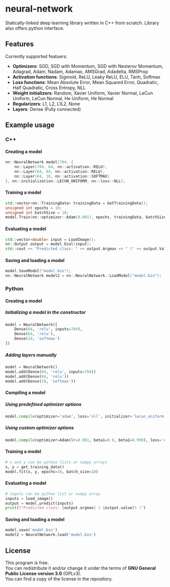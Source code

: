 # neural-network
Statically-linked deep learning library written in C++ from scratch. Library also offers python interface.

## Features

Currently supported featuers:

 * **Optimizers**: SGD, SGD with Momentum, SGD with Nesterov Momentum, Adagrad, Adam, Nadam, Adamax, AMSGrad, Adadelta, RMSProp
 * **Activation functions**: Sigmoid, ReLU, Leaky ReLU, ELU, Tanh, Softmax
 * **Loss functions**: Mean Absolute Error, Mean Squared Error, Quadratic, Half Quadratic, Cross Entropy, NLL
 * **Weight initializers**: Random, Xavier Uniform, Xavier Normal, LeCun Uniform, LeCun Normal, He Uniform, He Normal
 * **Regularizers**: L1, L2, L1L2, None
 * **Layers**: Dense (Fully connected)
 
## Example usage

### C++

#### Creating a model

```cpp
nn::NeuralNetwork model(784, {
	nn::Layer(784, 64, nn::activation::RELU),
	nn::Layer(64, 64, nn::activation::RELU),
	nn::Layer(64, 10, nn::activation::SOFTMAX)
}, nn::initialization::LECUN_UNIFORM, nn::loss::NLL);
```

#### Training a model

```cpp
std::vector<nn::TrainingData> trainingData = GetTrainingData();
unsigned int epochs = 10;
unsigned int batchSize = 10;
model.Train(nn::optimizer::Adam(0.001), epochs, trainingData, batchSize, nn::regularizer::L2);
```

#### Evaluating a model

```cpp
std::vector<double> input = LoadImage();
nn::Output output = model.Eval(input);
std::cout << "Predicted class: " << output.Argmax << " (" << output.Value*100 << "%)" << std::endl;
```

#### Saving and loading a model

```cpp
model.SaveModel("model.bin");
nn::NeuralNetwork model2 = nn::NeuralNetwork::LoadModel("model.bin");
```

### Python

#### Creating a model

##### Initializing a model in the constructor

```python
model = NeuralNetwork([
    Dense(64, 'relu', inputs=784),
    Dense(64, 'relu'),
    Dense(10, 'softmax')
])
```
##### Adding layers manually

```python
model = NeuralNetwork()
model.add(Dense(64, 'relu', inputs=784))
model.add(Dense(64, 'relu'))
model.add(Dense(10, 'softmax'))
```

#### Compiling a model

##### Using predefined optimizer options

```python
model.compile(optimizer='adam', loss='nll', initializer='lecun_uniform', regularizer='l2')
```
##### Using custom optimizer options

```python
model.compile(optimizer=Adam(lr=0.001, beta1=0.9, beta2=0.999), loss='nll', initializer='lecun_uniform', regularizer='l2')
```

#### Training a model

```python
# x and y can be python lists or numpy arrays
x, y = get_training_data()
model.fit(x, y, epochs=10, batch_size=10)
```

#### Evaluating a model

```python
# inputs can be python list or numpy array
inputs = load_image()
output = model.predict(inputs)
print(f"Predicted class: {output.argmax} ( {output.value}% )")
```

#### Saving and loading a model

```python
model.save('model.bin')
model2 = NeuralNetwork.load('model.bin')
```

## License

This program is free.</br>
You can redistribute it and/or change it under the terms of **GNU General Public License version 3.0** (GPLv3). </br>
You can find a copy of the license in the repository.
